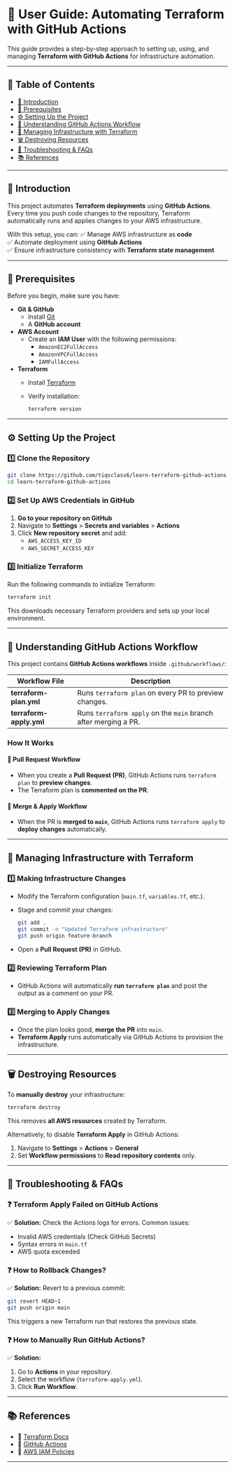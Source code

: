# 🚀 User Guide: Automating Terraform with GitHub Actions

This guide provides a step-by-step approach to setting up, using, and managing **Terraform with GitHub Actions** for infrastructure automation.

---

## 📌 Table of Contents

- [📖 Introduction](#introduction)
- [🔧 Prerequisites](#prerequisites)
- [⚙️ Setting Up the Project](#setting-up-the-project)
- [🤖 Understanding GitHub Actions Workflow](#understanding-github-actions-workflow)
- [📌 Managing Infrastructure with Terraform](#managing-infrastructure-with-terraform)
- [🗑️ Destroying Resources](#destroying-resources)
- [🔧 Troubleshooting & FAQs](#troubleshooting--faqs)
- [📚 References](#references)

---

## 📖 Introduction

This project automates **Terraform deployments** using **GitHub Actions**. Every time you push code changes to the repository, Terraform automatically runs and applies changes to your AWS infrastructure.

With this setup, you can:
✅ Manage AWS infrastructure as **code**  
✅ Automate deployment using **GitHub Actions**  
✅ Ensure infrastructure consistency with **Terraform state management**  

---

## 🔧 Prerequisites

Before you begin, make sure you have:

- **Git & GitHub**
  - Install [Git](https://git-scm.com/downloads)
  - A **GitHub account**
- **AWS Account**
  - Create an **IAM User** with the following permissions:
    - `AmazonEC2FullAccess`
    - `AmazonVPCFullAccess`
    - `IAMFullAccess`
- **Terraform**
  - Install [Terraform](https://developer.hashicorp.com/terraform/downloads)
  - Verify installation:

    ```sh
    terraform version
    ```

---

## ⚙️ Setting Up the Project

### 1️⃣ Clone the Repository

```sh
git clone https://github.com/tiqsclass6/learn-terraform-github-actions.git
cd learn-terraform-github-actions
```

### 2️⃣ Set Up AWS Credentials in GitHub

1. **Go to your repository on GitHub**
2. Navigate to **Settings** > **Secrets and variables** > **Actions**
3. Click **New repository secret** and add:
   - `AWS_ACCESS_KEY_ID`
   - `AWS_SECRET_ACCESS_KEY`

### 3️⃣ Initialize Terraform

Run the following commands to initialize Terraform:

```sh
terraform init
```

This downloads necessary Terraform providers and sets up your local environment.

---

## 🤖 Understanding GitHub Actions Workflow

This project contains **GitHub Actions workflows** inside `.github/workflows/`:

| Workflow File          | Description                                          |
|------------------------|------------------------------------------------------|
| **terraform-plan.yml** | Runs `terraform plan` on every PR to preview changes. |
| **terraform-apply.yml** | Runs `terraform apply` on the `main` branch after merging a PR. |

### How It Works

#### 📌 **Pull Request Workflow**

- When you create a **Pull Request (PR)**, GitHub Actions runs `terraform plan` to **preview changes**.
- The Terraform plan is **commented on the PR**.

#### 📌 **Merge & Apply Workflow**

- When the PR is **merged to `main`**, GitHub Actions runs `terraform apply` to **deploy changes** automatically.

---

## 📌 Managing Infrastructure with Terraform

### 1️⃣ Making Infrastructure Changes

- Modify the Terraform configuration (`main.tf`, `variables.tf`, etc.).
- Stage and commit your changes:

  ```sh
  git add .
  git commit -m "Updated Terraform infrastructure"
  git push origin feature-branch
  ```

- Open a **Pull Request (PR)** in GitHub.

### 2️⃣ Reviewing Terraform Plan

- GitHub Actions will automatically **run `terraform plan`** and post the output as a comment on your PR.

### 3️⃣ Merging to Apply Changes

- Once the plan looks good, **merge the PR** into `main`.
- **Terraform Apply** runs automatically via GitHub Actions to provision the infrastructure.

---

## 🗑️ Destroying Resources

To **manually destroy** your infrastructure:

```sh
terraform destroy
```

This removes **all AWS resources** created by Terraform.

Alternatively, to disable **Terraform Apply** in GitHub Actions:

1. Navigate to **Settings** > **Actions** > **General**
2. Set **Workflow permissions** to **Read repository contents** only.

---

## 🔧 Troubleshooting & FAQs

### ❓ Terraform Apply Failed on GitHub Actions

✅ **Solution:** Check the Actions logs for errors. Common issues:

- Invalid AWS credentials (Check GitHub Secrets)
- Syntax errors in `main.tf`
- AWS quota exceeded

### ❓ How to Rollback Changes?

✅ **Solution:** Revert to a previous commit:

```sh
git revert HEAD~1
git push origin main
```

This triggers a new Terraform run that restores the previous state.

### ❓ How to Manually Run GitHub Actions?

✅ **Solution:**  

1. Go to **Actions** in your repository.  
2. Select the workflow (`terraform-apply.yml`).  
3. Click **Run Workflow**.

---

## 📚 References

- 📌 [Terraform Docs](https://developer.hashicorp.com/terraform/docs)
- 📌 [GitHub Actions](https://docs.github.com/en/actions)
- 📌 [AWS IAM Policies](https://docs.aws.amazon.com/IAM/latest/UserGuide/access_policies.html)

---
